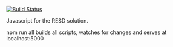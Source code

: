 [![Build Status](https://travis-ci.org/hairmot/RESDNPM.svg?branch=master)](https://travis-ci.org/hairmot/RESDNPM)

Javascript for the RESD solution. 

npm run all builds all scripts, watches for changes and serves at localhost:5000
